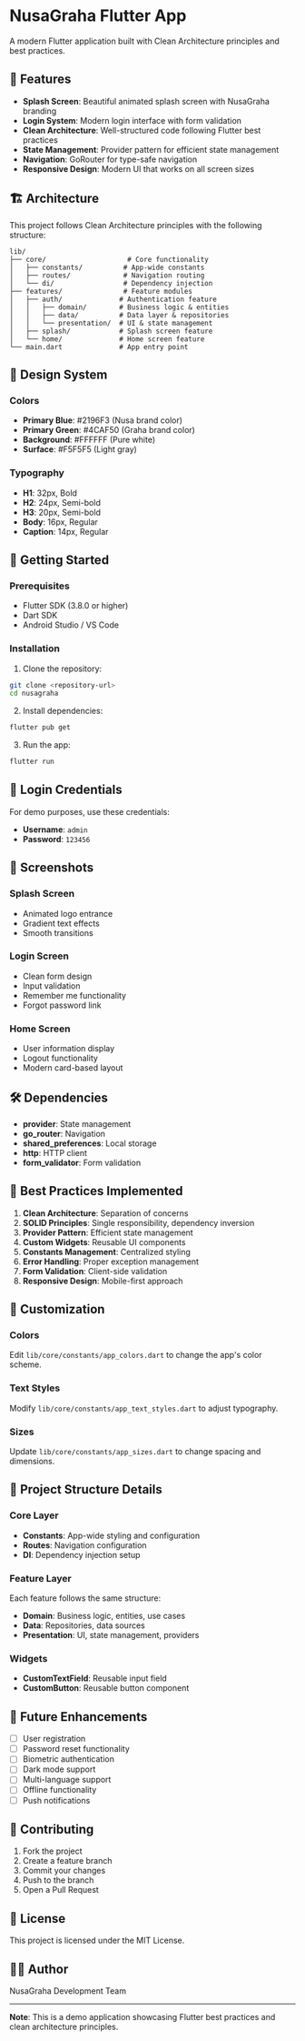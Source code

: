# NusaGraha Flutter App

A modern Flutter application built with Clean Architecture principles and best practices.

## 🚀 Features

- **Splash Screen**: Beautiful animated splash screen with NusaGraha branding
- **Login System**: Modern login interface with form validation
- **Clean Architecture**: Well-structured code following Flutter best practices
- **State Management**: Provider pattern for efficient state management
- **Navigation**: GoRouter for type-safe navigation
- **Responsive Design**: Modern UI that works on all screen sizes

## 🏗️ Architecture

This project follows Clean Architecture principles with the following structure:

```
lib/
├── core/                    # Core functionality
│   ├── constants/          # App-wide constants
│   ├── routes/             # Navigation routing
│   └── di/                 # Dependency injection
├── features/               # Feature modules
│   ├── auth/              # Authentication feature
│   │   ├── domain/        # Business logic & entities
│   │   ├── data/          # Data layer & repositories
│   │   └── presentation/  # UI & state management
│   ├── splash/            # Splash screen feature
│   └── home/              # Home screen feature
└── main.dart              # App entry point
```

## 🎨 Design System

### Colors
- **Primary Blue**: #2196F3 (Nusa brand color)
- **Primary Green**: #4CAF50 (Graha brand color)
- **Background**: #FFFFFF (Pure white)
- **Surface**: #F5F5F5 (Light gray)

### Typography
- **H1**: 32px, Bold
- **H2**: 24px, Semi-bold
- **H3**: 20px, Semi-bold
- **Body**: 16px, Regular
- **Caption**: 14px, Regular

## 🚀 Getting Started

### Prerequisites
- Flutter SDK (3.8.0 or higher)
- Dart SDK
- Android Studio / VS Code

### Installation

1. Clone the repository:
```bash
git clone <repository-url>
cd nusagraha
```

2. Install dependencies:
```bash
flutter pub get
```

3. Run the app:
```bash
flutter run
```

## 🔐 Login Credentials

For demo purposes, use these credentials:
- **Username**: `admin`
- **Password**: `123456`

## 📱 Screenshots

### Splash Screen
- Animated logo entrance
- Gradient text effects
- Smooth transitions

### Login Screen
- Clean form design
- Input validation
- Remember me functionality
- Forgot password link

### Home Screen
- User information display
- Logout functionality
- Modern card-based layout

## 🛠️ Dependencies

- **provider**: State management
- **go_router**: Navigation
- **shared_preferences**: Local storage
- **http**: HTTP client
- **form_validator**: Form validation

## 🎯 Best Practices Implemented

1. **Clean Architecture**: Separation of concerns
2. **SOLID Principles**: Single responsibility, dependency inversion
3. **Provider Pattern**: Efficient state management
4. **Custom Widgets**: Reusable UI components
5. **Constants Management**: Centralized styling
6. **Error Handling**: Proper exception management
7. **Form Validation**: Client-side validation
8. **Responsive Design**: Mobile-first approach

## 🔧 Customization

### Colors
Edit `lib/core/constants/app_colors.dart` to change the app's color scheme.

### Text Styles
Modify `lib/core/constants/app_text_styles.dart` to adjust typography.

### Sizes
Update `lib/core/constants/app_sizes.dart` to change spacing and dimensions.

## 📁 Project Structure Details

### Core Layer
- **Constants**: App-wide styling and configuration
- **Routes**: Navigation configuration
- **DI**: Dependency injection setup

### Feature Layer
Each feature follows the same structure:
- **Domain**: Business logic, entities, use cases
- **Data**: Repositories, data sources
- **Presentation**: UI, state management, providers

### Widgets
- **CustomTextField**: Reusable input field
- **CustomButton**: Reusable button component

## 🚀 Future Enhancements

- [ ] User registration
- [ ] Password reset functionality
- [ ] Biometric authentication
- [ ] Dark mode support
- [ ] Multi-language support
- [ ] Offline functionality
- [ ] Push notifications

## 🤝 Contributing

1. Fork the project
2. Create a feature branch
3. Commit your changes
4. Push to the branch
5. Open a Pull Request

## 📄 License

This project is licensed under the MIT License.

## 👨‍💻 Author

NusaGraha Development Team

---

**Note**: This is a demo application showcasing Flutter best practices and clean architecture principles.
